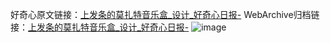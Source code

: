 好奇心原文链接：[上发条的莫扎特音乐盒_设计_好奇心日报-](https://www.qdaily.com/articles/3036.html)
WebArchive归档链接：[上发条的莫扎特音乐盒_设计_好奇心日报-](http://web.archive.org/web/20190623151438/https://www.qdaily.com/articles/3036.html)
![image](http://ww3.sinaimg.cn/large/007d5XDply1g3v6jcy4ouj30u03b3dw3)